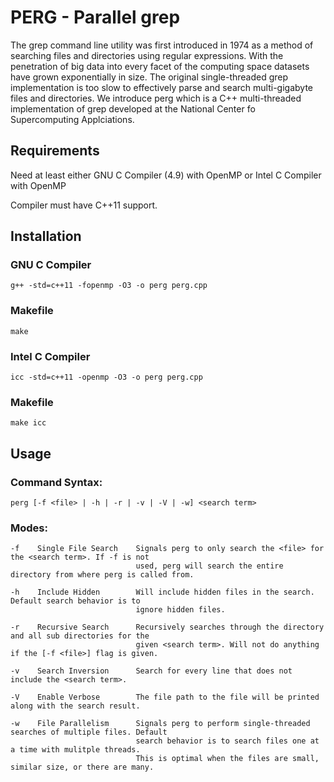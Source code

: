 # PERG - Parallel grep
The grep command line utility was first introduced in 1974 as a method of searching files and directories using regular expressions. With the penetration of big data into every facet of the computing space datasets have grown exponentially in size. The original single-threaded grep implementation is too slow to effectively parse and search multi-gigabyte files and directories. We introduce perg which is a C++ multi-threaded implementation of grep developed at the National Center fo Supercomputing Applciations.

## Requirements
Need at least either GNU C Compiler (4.9) with OpenMP or Intel C Compiler with OpenMP

Compiler must have C++11 support.

## Installation
### GNU C Compiler
    g++ -std=c++11 -fopenmp -O3 -o perg perg.cpp

### Makefile
    make
    
### Intel C Compiler
    icc -std=c++11 -openmp -O3 -o perg perg.cpp
    
### Makefile
    make icc

## Usage
### Command Syntax:
    perg [-f <file> | -h | -r | -v | -V | -w] <search term>

### Modes:

    -f    Single File Search    Signals perg to only search the <file> for the <search term>. If -f is not
                                used, perg will search the entire directory from where perg is called from.

    -h    Include Hidden        Will include hidden files in the search. Default search behavior is to
                                ignore hidden files.

    -r    Recursive Search      Recursively searches through the directory and all sub directories for the 
                                given <search term>. Will not do anything if the [-f <file>] flag is given.

    -v    Search Inversion      Search for every line that does not include the <search term>.

    -V    Enable Verbose        The file path to the file will be printed along with the search result.
    
    -w    File Parallelism      Signals perg to perform single-threaded searches of multiple files. Default
                                search behavior is to search files one at a time with mulitple threads.
                                This is optimal when the files are small, similar size, or there are many.
